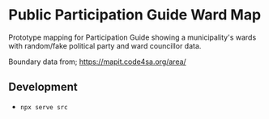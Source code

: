 # Public Participation Guide Ward Map

Prototype mapping for Participation Guide showing a municipality's wards with random/fake political party and ward councillor data.


Boundary data from;
https://mapit.code4sa.org/area/

## Development

- `npx serve src`